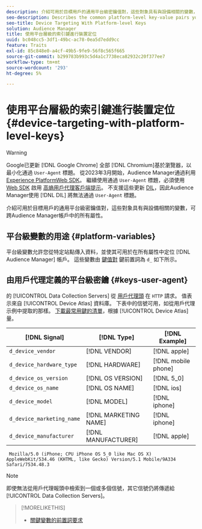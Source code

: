 ```yaml
---
description: 介紹可用於目標用戶的通用平台級密鑰值對，這些對象具有與設備相關的變數，可跨Audience Manager帳戶中的所有屬性。
seo-description: Describes the common platform-level key-value pairs you can use to target users with device-related variables across all properties in your Audience Manager account.
seo-title: Device Targeting With Platform-level Keys
solution: Audience Manager
title: 使用平台層級的索引鍵進行裝置定位
uuid: bc048cc5-3df1-49bc-ac78-0ea5d7edd9cc
feature: Traits
exl-id: 85c848e0-a4cf-49b5-9fe9-56f8c565f665
source-git-commit: b299783b993c5d4a1c7738eca82932c20f377ee7
workflow-type: tm+mt
source-wordcount: '293'
ht-degree: 5%

---
```


# 使用平台層級的索引鍵進行裝置定位 {#device-targeting-with-platform-level-keys}

>[!WARNING]
>
>Google已更新 [!DNL Google Chrome] 全部 [!DNL Chromium]基於瀏覽器，以最小化通過 `User-Agent` 標題。
>從2023年3月開始，Audience Manager通過利用 [Experience PlatformWeb SDK](https://experienceleague.adobe.com/docs/experience-platform/edge/home.html?lang=en)。 繼續使用通過 `User-Agent` 標題，必須使用 [Web SDK](https://experienceleague.adobe.com/docs/experience-platform/edge/home.html?lang=en) 啟用 [高熵用戶代理客戶端提示](https://experienceleague.adobe.com/docs/experience-platform/edge/fundamentals/user-agent-client-hints.html?lang=en)。
>不支援這些更新 [DIL](../../../using/dil/dil-overview.md)，因此Audience Manager使用 [!DNL DIL] 將無法通過 `User-Agent` 標題。

介紹可用於目標用戶的通用平台級密鑰值對，這些對象具有與設備相關的變數，可跨Audience Manager帳戶中的所有屬性。

## 平台級變數的用途 {#platform-variables}

<!-- c_tb_device_targeting.xml -->

平台級變數允許您從特定站點傳入資料，並使其可用於在所有屬性中定位 [!DNL Audience Manager] 帳戶。 這些變數由 [鍵值對](../../reference/key-value-pairs-explained.md) 鍵前置詞為 `d_` 如下所示。

## 由用戶代理定義的平台級密鑰 {#keys-user-agent}

的 [!UICONTROL Data Collection Servers] 從 [用戶代理頭](https://www.w3.org/Protocols/rfc2616/rfc2616-sec14.html#sec14.43) 在 `HTTP` 請求。 值表示來自 [!UICONTROL Device Atlas] 資料庫。 下表中的信號可用，如從用戶代理示例中提取的那樣。 [下載最常用鍵的清單](assets/device_keys.csv)，根據 [!UICONTROL Device Atlas] 量。

| [!DNL Signal] | [!DNL Type] | [!DNL Example] |
|---|---|---|
| `d_device_vendor` | [!DNL VENDOR] | [!DNL apple] |
| `d_device_hardware_type` | [!DNL HARDWARE] | [!DNL mobile phone] |
| `d_device_os_version` | [!DNL OS VERSION] | [!DNL 5_0] |
| `d_device_os_name` | [!DNL OS NAME] | [!DNL ios] |
| `d_device_model` | [!DNL MODEL] | [!DNL iphone] |
| `d_device_marketing_name` | [!DNL MARKETING NAME] | [!DNL iphone] |
| `d_device_manufacturer` | [!DNL MANUFACTURER] | [!DNL apple] |

```
 Mozilla/5.0 (iPhone; CPU iPhone OS 5_0 like Mac OS X) AppleWebKit/534.46 (KHTML, like Gecko) Version/5.1 Mobile/9A334 Safari/7534.48.3
```

>[!NOTE]
>
>即使無法從用戶代理報頭中檢索到一個或多個信號，其它信號仍將傳遞給 [!UICONTROL Data Collection Servers]。

>[!MORELIKETHIS]
>
>* [關鍵變數的前置詞要求](../../features/traits/trait-variable-prefixes.md)

